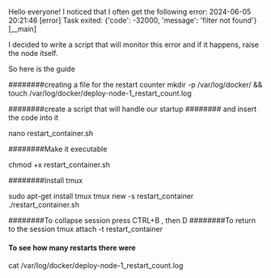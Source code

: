 Hello everyone!
I noticed that I often get the following error:
2024-06-05 20:21:46 [error] Task exited: {'code': -32000, 'message': 'filter not found'} [__main]

I decided to write a script that will monitor this error and if it happens, raise the node itself.

So here is the guide

########creating a file for the restart counter
mkdir -p /var/log/docker/ && touch /var/log/docker/deploy-node-1_restart_count.log

########create a script that will handle our startup
######## and insert the code into it

nano restart_container.sh

########Make it executable

chmod +x restart_container.sh

########Install tmux

sudo apt-get install tmux
tmux new -s restart_container
./restart_container.sh

########To collapse session press CTRL+B , then D
########To return to the session
tmux attach -t restart_container

#### To see how many restarts there were
cat /var/log/docker/deploy-node-1_restart_count.log
